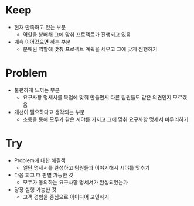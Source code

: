 # Keep

- 현재 만족하고 있는 부분
  - 역할을 분배해 그에 맞춰 프로젝트가 진행되고 있음
- 계속 이어갔으면 하는 부분
  - 분배된 역할에 맞춰 프로젝트 계획을 세우고 그에 맞게 진행하기

# Problem

- 불편하게 느끼는 부분
  - 요구사항 명세서를 목업에 맞춰 만들면서 다른 팀원들도 같은 의견인지 모르겠음
- 개선이 필요하다고 생각되는 부분
  - 소통을 통해 모두가 같은 시야를 가지고 그에 맞춰 요구사항 명세서 마무리하기

# Try

- Problem에 대한 해결책
  - 일단 명세서를 완성하고 팀원들과 이야기해서 시야를 맞추기
- 다음 회고 때 판별 가능한 것
  - 모두가 동의하는 요구사항 명세서가 완성되었는가
- 당장 실행 가능한 것
  - 고객 경험을 중심으로 아이디어 고민하기
